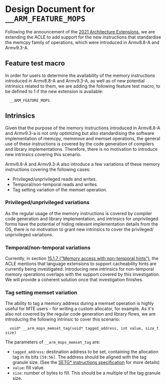 Design Document for `__ARM_FEATURE_MOPS`
========================================

Following the announcement of the [2021 Architecture Extensions](https://community.arm.com/developer/ip-products/processors/b/processors-ip-blog/posts/arm-a-profile-architecture-developments-2021),
we are extending the ACLE to add support for the new instructions that
standardise the memcpy family of operations, which were introduced in Armv8.8-A
and Armv9.3-A.

## Feature test macro

In order for users to determine the availability of the memory instructions
introduced in Armv8.8-A and Armv9.3-A, as well as of new potential intrinsics
related to them, we are adding the following feature test macro, to be defined
to 1 if the new extension is available:

```
  __ARM_FEATURE_MOPS
```

## Intrinsics

Given that the purpose of the memory instructions introduced in Armv8.8-A and
Armv9.3-a is not only optimizing but also standardising the software
implementation of memcpy, memmove and memset operations, the general use of
these instructions is covered by the code generation of compilers and library
implementations. Therefore, there is no motivation to introduce new intrinsics
covering this scenario.

Armv8.8-A and Armv9.3-A also introduce a few variations of these memory
instructions covering the following cases:

* Privileged/unprivileged reads and writes.
* Temporal/non-temporal reads and writes.
* Tag setting variation of the memset operation.

### Privileged/unprivileged variations

As the regular usage of the memory instructions is covered by compiler code
generation and library implementation, and intrinsics for unprivileged forms
have the potential of hiding relevant implementation details from the OS,
there is no motivation to grant new intrinsics to cover the privileged/
unprivileged variations.

### Temporal/non-temporal variations

Currently, in section [15.1.7 ("Memory access with non-temporal hints")](../acle.rst#memory-access-with-non-temporal-hints),
the ACLE mentions that language extensions to support cacheability hints are
currently being investigated. Introducing new intrinsics for non-temporal memory
operations overlaps with the support covered by this investigation. We will
provide a coherent solution once that investigation finishes.

### Tag setting memset variation

The ability to tag a memory address during a memset operation is highly useful
for MTE users - for writing a custom allocator, for example. As it's also not
covered by the regular code generation and library flows, we are introducing
the following intrinsic to cover this scenario:

```
  void* __arm_mops_memset_tag(void* tagged_address, int value, size_t size)
```

The parameters of `__arm_mops_memset_tag` are:

* `tagged_address`: destination address to be set, containing the allocation
  tag in its bits `[59:56]`. The address should be aligned with the tag granule
  size. (See the [SETG\* instructions specification](https://developer.arm.com/documentation/ddi0596/2021-09/Base-Instructions/SETGP--SETGM--SETGE--Memory-Set-with-tag-setting-?lang=en#sa_xd)
  for more details)
* `value`: fill value.
* `size`: number of bytes to fill. This should be a multiple of the tag
  granule size.

